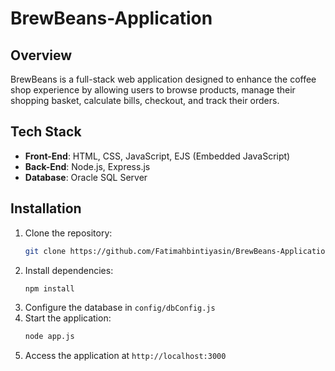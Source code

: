 # BrewBeans-Application

## Overview
BrewBeans is a full-stack web application designed to enhance the coffee shop experience by allowing users to browse products, manage their shopping basket, calculate bills, checkout, and track their orders. 

## Tech Stack
- **Front-End**: HTML, CSS, JavaScript, EJS (Embedded JavaScript)
- **Back-End**: Node.js, Express.js
- **Database**: Oracle SQL Server

## Installation
1. Clone the repository:
   ```sh
   git clone https://github.com/Fatimahbintiyasin/BrewBeans-Application.git
   ```
2. Install dependencies:
   ```sh
   npm install
   ```
3. Configure the database in `config/dbConfig.js`
4. Start the application:
   ```sh
   node app.js
   ```
5. Access the application at `http://localhost:3000`
